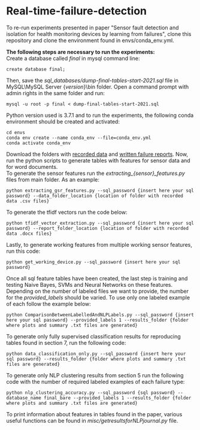 # Real-time-failure-detection

To re-run experiments presented in paper "Sensor fault detection and isolation for health monitoring
devices by learning from failures", clone this repository and clone the environment found in envs/conda_env.yml.

**The following steps are necessary to run the experiments:**\
Create a database called *final* in mysql command line:
```
create database final;
```
Then, save the *sql_databases/dump-final-tables-start-2021.sql* file in MySQL\MySQL Server {*version*}\bin folder. Open a command prompt with admin rights in the same folder and run:
```
mysql -u root -p final < dump-final-tables-start-2021.sql
```

Python version used is 3.7.1 and to run the experiments, the following conda environment should be created and activated:
```
cd envs
conda env create --name conda_env --file=conda_env.yml
conda activate conda_env
```
Download the folders with [recorded data](https://drive.google.com/file/d/1FaJK0pMIHg-x5dnGmrmts8z9h3-vbLpa/view?usp=sharing) and [written failure reports](https://drive.google.com/file/d/1gmovGbZ0iGfg5QCHeaK6wkSqllJ2qdbE/view?usp=sharing).
Now, run the python scripts to generate tables with features for sensor data and for word documents.\
To generate the sensor features run the *extracting_{sensor}_features.py* files from main folder. As an example:
```
python extracting_gsr_features.py --sql_password {insert here your sql password} --data_folder_location {location of folder with recorded data .csv files}
```
To generate the tfidf vectors run the code below:
```
python tfidf_vector_extraction.py --sql_password {insert here your sql password} --report_folder_location {location of folder with recorded data .docx files}
```
Lastly, to generate working features from multiple working sensor features, run this code:
```
python get_working_device.py --sql_password {insert here your sql password}
```
Once all sql feature tables have been created, the last step is training and testing Naive Bayes, SVMs and Neural Networks on these features. Depending on the number of labeled files we want to provide, the number for the *provided_labels* should be varied. To use only one labeled example of each follow the example below:
```
python ComparisonBetweenLabelledAndNLPLabels.py --sql_password {insert here your sql password} --provided_labels 1 --results_folder {folder where plots and summary .txt files are generated}
```
To generate only fully supervised classification results for reproducing tables found in section 7, run the following code:
```
python data_classification_only.py --sql_password {insert here your sql password} --results_folder {folder where plots and summary .txt files are generated}
```
To generate only NLP clustering results from section 5 run the following code with the number of required labeled examples of each failure type:
```
python nlp_clustering_accuracy.py --sql_password {sql password} --database_name final_bare --provided_labels 1 --results_folder {folder where plots and summary .txt files are generated}
```
To print information about features in tables found in the paper, various useful functions can be found in *misc/getresultsforNLPjournal.py* file.
